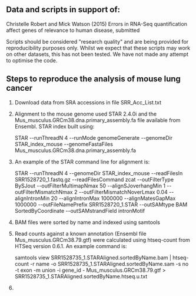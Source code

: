 ## Data and scripts in support of:

Christelle Robert and Mick Watson (2015) Errors in RNA-Seq quantification affect genes of relevance to human disease, submitted

Scripts should be considered "research quality" and are being provided for reproducibility purposes only.  Whilst we expect that these scripts may work on other datasets, this has not been tested.  We have not made any attempt to optimise the code.

## Steps to reproduce the analysis of mouse lung cancer

1. Download data from SRA accessions in file SRR_Acc_List.txt

2. Alignment to the mouse genome used STAR 2.4.0i and the Mus_musculus.GRCm38.dna.primary_assembly.fa file available from Ensembl.  STAR index built using:

	STAR --runThreadN 4 --runMode genomeGenerate --genomeDir STAR_index_mouse --genomeFastaFiles Mus_musculus.GRCm38.dna.primary_assembly.fa

3. An example of the STAR command line for alignment is:
	
	STAR --runThreadN 4 --genomeDir STAR_index_mouse --readFilesIn SRR1528720_1.fastq.gz --readFilesCommand zcat --outFilterType BySJout --outFilterMultimapNmax 50 --alignSJoverhangMin 1 --outFilterMismatchNmax 2 --outFilterMismatchNoverLmax 0.04 --alignIntronMin 20 --alignIntronMax 1000000 --alignMatesGapMax 1000000 --outFileNamePrefix SRR1528720_1.STAR --outSAMtype BAM SortedByCoordinate --outSAMstrandField intronMotif

4. BAM files were sorted by name and indexed using samtools

5. Read counts against a known annotation (Ensembl file Mus_musculus.GRCm38.79.gtf) were calculated using htseq-count from HTSeq version 0.6.1.  An example command is:

	samtools view SRR1528735_1.STARAligned.sortedByName.bam | htseq-count -r name -o SRR1528735_1.STARAligned.sortedByName.sam -s no -t exon -m union -i gene_id - Mus_musculus.GRCm38.79.gtf > SRR1528735_1.STARAligned.sortedByName.htseq.u.txt

6. 
